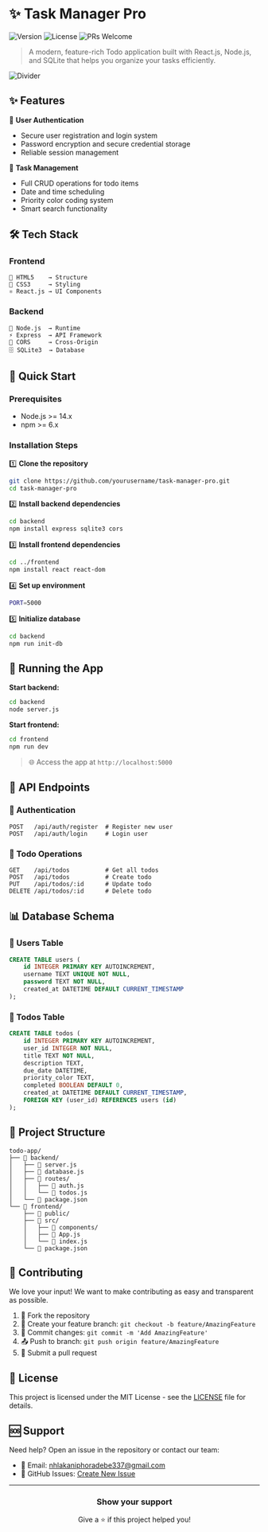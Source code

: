 # ✨ Task Manager Pro

![Version](https://img.shields.io/badge/version-1.0.0-blue.svg)
![License](https://img.shields.io/badge/license-MIT-green.svg)
![PRs Welcome](https://img.shields.io/badge/PRs-welcome-brightgreen.svg)

> A modern, feature-rich Todo application built with React.js, Node.js, and SQLite that helps you organize your tasks efficiently.

![Divider](https://user-images.githubusercontent.com/41123719/116673043-30853800-a9a7-11eb-9395-a49c1fa8fdec.png)

## ✨ Features

🔐 **User Authentication**
- Secure user registration and login system
- Password encryption and secure credential storage
- Reliable session management

📝 **Task Management**
- Full CRUD operations for todo items
- Date and time scheduling
- Priority color coding system
- Smart search functionality

## 🛠️ Tech Stack

### Frontend
```
📱 HTML5    → Structure
🎨 CSS3     → Styling
⚛️ React.js → UI Components
```

### Backend
```
🚀 Node.js  → Runtime
⚡ Express  → API Framework
🔄 CORS     → Cross-Origin
🗄️ SQLite3  → Database
```

## 🚀 Quick Start

### Prerequisites

- Node.js >= 14.x
- npm >= 6.x

### Installation Steps

1️⃣ **Clone the repository**
```bash
git clone https://github.com/yourusername/task-manager-pro.git
cd task-manager-pro
```

2️⃣ **Install backend dependencies**
```bash
cd backend
npm install express sqlite3 cors
```

3️⃣ **Install frontend dependencies**
```bash
cd ../frontend
npm install react react-dom
```

4️⃣ **Set up environment**
```bash
PORT=5000
```

5️⃣ **Initialize database**
```bash
cd backend
npm run init-db
```

## 🎯 Running the App

**Start backend:**
```bash
cd backend
node server.js
```

**Start frontend:**
```bash
cd frontend
npm run dev
```

> 🌐 Access the app at `http://localhost:5000`

## 📡 API Endpoints

### 🔑 Authentication
```http
POST   /api/auth/register  # Register new user
POST   /api/auth/login     # Login user
```

### 📝 Todo Operations
```http
GET    /api/todos          # Get all todos
POST   /api/todos          # Create todo
PUT    /api/todos/:id      # Update todo
DELETE /api/todos/:id      # Delete todo
```

## 📊 Database Schema

### 👤 Users Table
```sql
CREATE TABLE users (
    id INTEGER PRIMARY KEY AUTOINCREMENT,
    username TEXT UNIQUE NOT NULL,
    password TEXT NOT NULL,
    created_at DATETIME DEFAULT CURRENT_TIMESTAMP
);
```

### 📝 Todos Table
```sql
CREATE TABLE todos (
    id INTEGER PRIMARY KEY AUTOINCREMENT,
    user_id INTEGER NOT NULL,
    title TEXT NOT NULL,
    description TEXT,
    due_date DATETIME,
    priority_color TEXT,
    completed BOOLEAN DEFAULT 0,
    created_at DATETIME DEFAULT CURRENT_TIMESTAMP,
    FOREIGN KEY (user_id) REFERENCES users (id)
);
```

## 📁 Project Structure

```
todo-app/
├── 📂 backend/
│   ├── 📄 server.js
│   ├── 📄 database.js
│   ├── 📂 routes/
│   │   ├── 📄 auth.js
│   │   └── 📄 todos.js
│   └── 📄 package.json
└── 📂 frontend/
    ├── 📂 public/
    ├── 📂 src/
    │   ├── 📂 components/
    │   ├── 📄 App.js
    │   └── 📄 index.js
    └── 📄 package.json
```

## 🤝 Contributing

We love your input! We want to make contributing as easy and transparent as possible.

1. 🍴 Fork the repository
2. 🌿 Create your feature branch: `git checkout -b feature/AmazingFeature`
3. 💾 Commit changes: `git commit -m 'Add AmazingFeature'`
4. 📤 Push to branch: `git push origin feature/AmazingFeature`
5. 🔄 Submit a pull request

## 📜 License

This project is licensed under the MIT License - see the [LICENSE](LICENSE) file for details.

## 🆘 Support

Need help? Open an issue in the repository or contact our team:

- 📧 Email: nhlakaniphoradebe337@gmail.com
- 💬 GitHub Issues: [Create New Issue](https://github.com/yourusername/task-manager-pro/issues)

---

<div align="center">
  
### Show your support

Give a ⭐️ if this project helped you!

</div>
